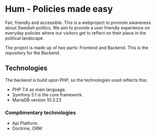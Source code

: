 # Hum - Policies made easy
Fair, friendly and accessible. This is a webproject to promote awareness about Swedish politics.
We aim to provide a user friendly experience on everyday policies where our visitors get to reflect on their place in 
the political landscape.

The project is made up of two parts: Frontend and Backend. This is the repository for the Backend.

## Technologies
The backend is build upon PHP, so the technologies used reflects this:
* PHP 7.4 as main language.
* Symfony 5.1 is the core framework.
* MariaDB version 10.3.23

### Complimentary technologies
* Api Platform. 
* Doctrine, ORM
